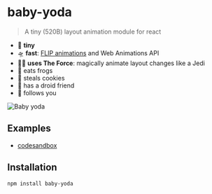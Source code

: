 # baby-yoda

> A tiny (520B) layout animation module for react

- 🥚 **tiny**
- 🛸 **fast**: [FLIP animations](https://aerotwist.com/blog/flip-your-animations/) and Web Animations API
- 🧙‍♂️ **uses The Force**: magically animate layout changes like a Jedi
- 🐸 eats frogs
- 🍪 steals cookies
- 🤖 has a droid friend
- 👀 follows you

![Baby yoda](https://media.giphy.com/media/AcfTF7tyikWyroP0x7/giphy.gif)

## Examples

- [codesandbox](https://codesandbox.io/s/baby-yoda-list-example-s2qyp?file=/src/App.js)

## Installation

```bash
npm install baby-yoda
```
